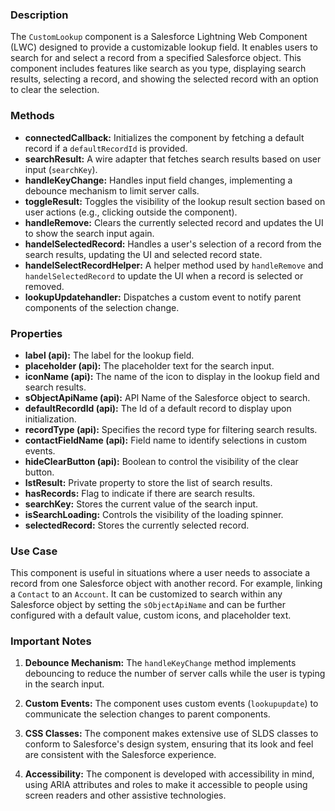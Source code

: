 ### Description

The `CustomLookup` component is a Salesforce Lightning Web Component (LWC) designed to provide a customizable lookup field. It enables users to search for and select a record from a specified Salesforce object. This component includes features like search as you type, displaying search results, selecting a record, and showing the selected record with an option to clear the selection.

### Methods

- **connectedCallback:** Initializes the component by fetching a default record if a `defaultRecordId` is provided.
- **searchResult:** A wire adapter that fetches search results based on user input (`searchKey`).
- **handleKeyChange:** Handles input field changes, implementing a debounce mechanism to limit server calls.
- **toggleResult:** Toggles the visibility of the lookup result section based on user actions (e.g., clicking outside the component).
- **handleRemove:** Clears the currently selected record and updates the UI to show the search input again.
- **handelSelectedRecord:** Handles a user's selection of a record from the search results, updating the UI and selected record state.
- **handelSelectRecordHelper:** A helper method used by `handleRemove` and `handelSelectedRecord` to update the UI when a record is selected or removed.
- **lookupUpdatehandler:** Dispatches a custom event to notify parent components of the selection change.

### Properties

- **label (api):** The label for the lookup field.
- **placeholder (api):** The placeholder text for the search input.
- **iconName (api):** The name of the icon to display in the lookup field and search results.
- **sObjectApiName (api):** API Name of the Salesforce object to search.
- **defaultRecordId (api):** The Id of a default record to display upon initialization.
- **recordType (api):** Specifies the record type for filtering search results.
- **contactFieldName (api):** Field name to identify selections in custom events.
- **hideClearButton (api):** Boolean to control the visibility of the clear button.
- **lstResult:** Private property to store the list of search results.
- **hasRecords:** Flag to indicate if there are search results.
- **searchKey:** Stores the current value of the search input.
- **isSearchLoading:** Controls the visibility of the loading spinner.
- **selectedRecord:** Stores the currently selected record.

### Use Case

This component is useful in situations where a user needs to associate a record from one Salesforce object with another record. For example, linking a `Contact` to an `Account`. It can be customized to search within any Salesforce object by setting the `sObjectApiName` and can be further configured with a default value, custom icons, and placeholder text.

### Important Notes

1. **Debounce Mechanism:** The `handleKeyChange` method implements debouncing to reduce the number of server calls while the user is typing in the search input.
   
2. **Custom Events:** The component uses custom events (`lookupupdate`) to communicate the selection changes to parent components.
   
3. **CSS Classes:** The component makes extensive use of SLDS classes to conform to Salesforce's design system, ensuring that its look and feel are consistent with the Salesforce experience.

4. **Accessibility:** The component is developed with accessibility in mind, using ARIA attributes and roles to make it accessible to people using screen readers and other assistive technologies.